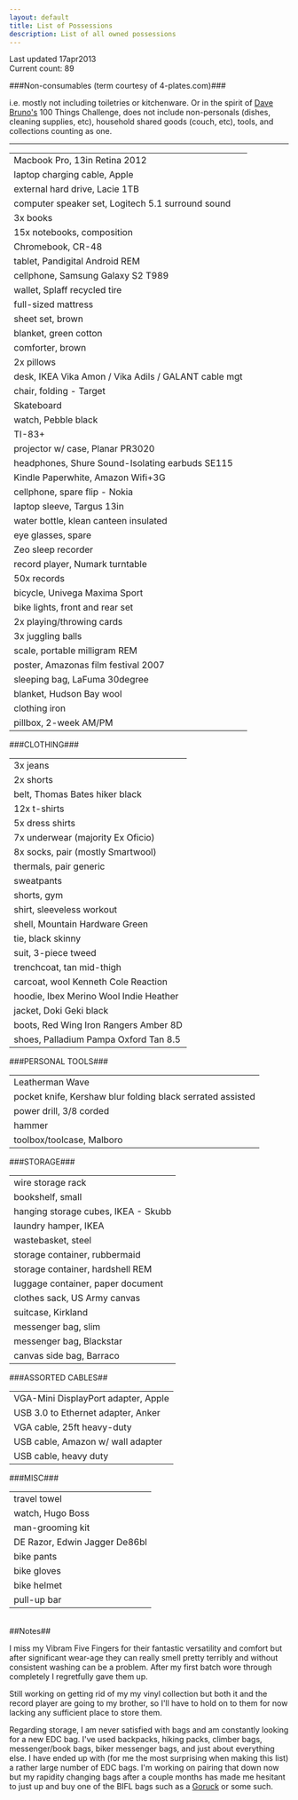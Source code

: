 ```yaml
---
layout: default
title: List of Possessions
description: List of all owned possessions
---
```


<p class="blockquote">Last updated 17apr2013<br />Current count: 89</p>

###Non-consumables (term courtesy of 4-plates.com)###

<p class="blockquote">i.e. mostly not including toiletries or kitchenware.  Or in the spirit of <a href="http://guynameddave.com/" target="_blank">Dave Bruno's</a> 100 Things Challenge, does not include non-personals (dishes, cleaning supplies, etc), household shared goods (couch, etc), tools, and collections counting as one.</p>

<hr />

<table>
	<tbody>
		<tr><td>Macbook Pro, 13in Retina 2012</td></tr>
		<tr><td>laptop charging cable, Apple</td></tr>
		<tr><td>external hard drive, Lacie 1TB</td></tr>
		<tr><td>computer speaker set, Logitech 5.1 surround sound</td></tr>
		<tr><td>3x books</td></tr>
		<tr><td>15x notebooks, composition</td></tr>
		<tr><td>Chromebook, CR-48</td></tr>
		<tr><td>tablet, Pandigital Android REM</td></tr>
		<tr><td>cellphone, Samsung Galaxy S2 T989</td></tr>
		<tr><td>wallet, Splaff recycled tire</td></tr>
		<tr><td>full-sized mattress</td></tr>
		<tr><td>sheet set, brown</td></tr>
		<tr><td>blanket, green cotton</td></tr>
		<tr><td>comforter, brown</td></tr>
		<tr><td>2x pillows</td></tr>
		<tr><td>desk, IKEA Vika Amon / Vika Adils / GALANT cable mgt</td></tr>
		<tr><td>chair, folding - Target</td></tr>
		<tr><td>Skateboard</td></tr>
		<tr><td>watch, Pebble black</td></tr>
		<tr><td>TI-83+</td></tr>
		<tr><td>projector w/ case, Planar PR3020</td></tr>
		<tr><td>headphones, Shure Sound-Isolating earbuds SE115</td></tr>
		<tr><td>Kindle Paperwhite, Amazon Wifi+3G</td></tr>
		<tr><td>cellphone, spare flip - Nokia</td></tr>
		<tr><td>laptop sleeve, Targus 13in</td></tr>
		<tr><td>water bottle, klean canteen insulated</td></tr>
		<tr><td>eye glasses, spare</td></tr>
		<tr><td>Zeo sleep recorder</td></tr>
		<tr><td>record player, Numark turntable</td></tr>
		<tr><td>50x records</td></tr>
		<tr><td>bicycle, Univega Maxima Sport</td></tr>
		<tr><td>bike lights, front and rear set</td></tr>
		<tr><td>2x playing/throwing cards</td></tr>
		<tr><td>3x juggling balls</td></tr>
		<tr><td>scale, portable milligram REM</td></tr>
		<tr><td>poster, Amazonas film festival 2007</td></tr>
		<tr><td>sleeping bag, LaFuma 30degree</td></tr>
		<tr><td>blanket, Hudson Bay wool</td></tr>
		<tr><td>clothing iron</td></tr>
		<tr><td>pillbox, 2-week AM/PM</td></tr>
	</tbody>
</table>

###CLOTHING###

<table>
	<tbody>
		<tr><td>3x jeans</td></tr>
		<tr><td>2x shorts</td></tr>
		<tr><td>belt, Thomas Bates hiker black</td></tr>
		<tr><td>12x t-shirts</td></tr>
		<tr><td>5x dress shirts</td></tr>
		<tr><td>7x underwear (majority Ex Oficio)</td></tr>
		<tr><td>8x socks, pair (mostly Smartwool)</td></tr>
		<tr><td>thermals, pair generic</td></tr>
		<tr><td>sweatpants</td></tr>
		<tr><td>shorts, gym</td></tr>
		<tr><td>shirt, sleeveless workout</td></tr>
		<tr><td>shell, Mountain Hardware Green</td></tr>
		<tr><td>tie, black skinny</td></tr>
		<tr><td>suit, 3-piece tweed</td></tr>
		<tr><td>trenchcoat, tan mid-thigh</td></tr>
		<tr><td>carcoat, wool Kenneth Cole Reaction</td></tr>
		<tr><td>hoodie, Ibex Merino Wool Indie Heather</td></tr>
		<tr><td>jacket, Doki Geki black</td></tr>
		<tr><td>boots, Red Wing Iron Rangers Amber 8D</td></tr>
		<tr><td>shoes, Palladium Pampa Oxford Tan 8.5</td></tr>
	</tbody>
</table>

###PERSONAL TOOLS###

<table>
	<tbody>
		<tr><td>Leatherman Wave</td></tr>
		<tr><td>pocket knife, Kershaw blur folding black serrated assisted</td></tr>
		<tr><td>power drill, 3/8 corded</td></tr>
		<tr><td>hammer</td></tr>
		<tr><td>toolbox/toolcase, Malboro</td></tr>
	</tbody>
</table>
###STORAGE###

<table>
	<tbody>
		<tr><td>wire storage rack</td></tr>
		<tr><td>bookshelf, small</td></tr>
		<tr><td>hanging storage cubes, IKEA - Skubb</td></tr>
		<tr><td>laundry hamper, IKEA</td></tr>
		<tr><td>wastebasket, steel</td></tr>
		<tr><td>storage container, rubbermaid</td></tr>
		<tr><td>storage container, hardshell REM</td></tr>
		<tr><td>luggage container, paper document</td></tr>
		<tr><td>clothes sack, US Army canvas</td></tr>
		<tr><td>suitcase, Kirkland</td></tr>
		<tr><td>messenger bag, slim</td></tr>
		<tr><td>messenger bag, Blackstar</td></tr>
		<tr><td>canvas side bag, Barraco</td></tr>
	</tbody>
</table>


###ASSORTED CABLES##

<table>
	<tbody>
		<tr><td>VGA-Mini DisplayPort adapter, Apple</td></tr>
		<tr><td>USB 3.0 to Ethernet adapter, Anker</td></tr>
		<tr><td>VGA cable, 25ft heavy-duty</td></tr>
		<tr><td>USB cable, Amazon w/ wall adapter</td></tr>
		<tr><td>USB cable, heavy duty</td></tr>
	</tbody>
</table>


###MISC###

<table>
	<tbody>
		<tr><td>travel towel</td></tr>
		<tr><td>watch, Hugo Boss</td></tr>
		<tr><td>man-grooming kit</td></tr>
		<tr><td>DE Razor, Edwin Jagger De86bl</td></tr>
		<tr><td>bike pants</td></tr>
		<tr><td>bike gloves</td></tr>
		<tr><td>bike helmet</td></tr>
		<tr><td>pull-up bar</td></tr>
	</tbody>
</table>


<br />
##Notes##

I miss my Vibram Five Fingers for their fantastic versatility and comfort but after significant wear-age they can really smell pretty terribly and without consistent washing can be a problem.  After my first batch wore through completely I regretfully gave them up.

Still working on getting rid of my my vinyl collection but both it and the record player are going to my brother, so I'll have to hold on to them for now lacking any sufficient place to store them.

Regarding storage, I am never satisfied with bags and am constantly looking for a new EDC bag.  I've used backpacks, hiking packs, climber bags, messenger/book bags, biker messenger bags, and just about everything else. I have ended up with (for me the most surprising when making this list) a rather large number of EDC bags.  I'm working on pairing that down now but my rapidity changing bags after a couple months has made me hesitant to just up and buy one of the BIFL bags such as a <a href="https://www.goruck.com/" target="_blank">Goruck</a> or some such.
